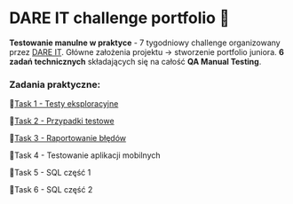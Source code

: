 # DARE IT challenge portfolio 🎯

**Testowanie manulne w praktyce** - 7 tygodniowy challenge organizowany przez [DARE IT](https://www.dareit.io/challenges/qa-manual-testing). 
Główne założenia projektu -> stworzenie portfolio juniora. **6 zadań technicznych** składających się na całość **QA Manual Testing**. 

### Zadania praktyczne:

📝[Task 1 - Testy eksploracyjne](https://github.com/Katarzyna-SZ/challenge_portfolio_katarzyna/blob/main/TASK1.md)

📝[Task 2 - Przypadki testowe](https://github.com/Katarzyna-SZ/challenge_portfolio_katarzyna/blob/main/TASK2.md)

📝[Task 3 - Raportowanie błędów](https://github.com/Katarzyna-SZ/challenge_portfolio_katarzyna/blob/main/TASK3.md)

📝Task 4 - Testowanie aplikacji mobilnych

📝Task 5 - SQL część 1

📝Task 6 - SQL część 2
   
